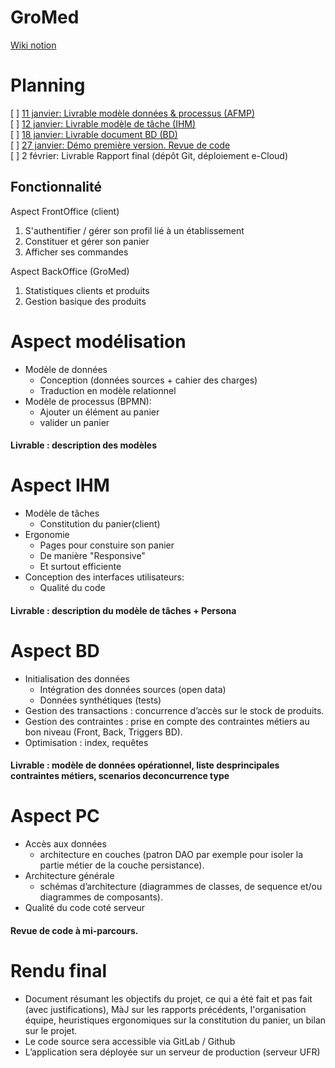 # GroMed
[Wiki notion](https://shared-spur-7db.notion.site/Wiki-GroMed-bbffbb9eeffb40169bb655cb8887fdc7)

# Planning
[ ] [11 janvier: Livrable modèle données & processus (AFMP)](#aspect-modélisation)  
[ ] [12 janvier: Livrable modèle de tâche (IHM)](#aspect-ihm)  
[ ] [18 janvier: Livrable document BD (BD)](#aspect-bd)  
[ ] [27 janvier: Démo première version. Revue de code](#aspect-pc)  
[ ] 2 février: Livrable Rapport final (dépôt Git, déploiement e-Cloud)

## Fonctionnalité

Aspect FrontOffice (client)
1. S'authentifier / gérer son profil lié à un établissement
2. Constituer et gérer son panier
3. Afficher ses commandes

Aspect BackOffice (GroMed)
1. Statistiques clients et produits
2. Gestion basique des produits

# Aspect modélisation

- Modèle de données
  - Conception (données sources + cahier des charges)
  - Traduction en modèle relationnel
- Modèle de processus (BPMN):
  - Ajouter un élément au panier
  - valider un panier
  
#### Livrable : description des modèles

# Aspect IHM

- Modèle de tâches
  - Constitution du panier(client)
- Ergonomie
  - Pages pour constuire son panier
  - De manière "Responsive"
  - Et surtout efficiente
- Conception des interfaces utilisateurs:
  - Qualité du code

#### Livrable : description du modèle de tâches + Persona

# Aspect BD

- Initialisation des données
  - Intégration des données sources (open data)
  - Données synthétiques (tests)
- Gestion des transactions : concurrence d’accès sur le stock de produits.
- Gestion des contraintes : prise en compte des contraintes métiers au bon niveau (Front, Back, Triggers BD).
- Optimisation : index, requêtes

#### Livrable : modèle de données opérationnel, liste desprincipales contraintes métiers, scenarios deconcurrence type

# Aspect PC
- Accès aux données 
  - architecture en couches (patron DAO par exemple pour isoler la partie métier de la couche persistance).
- Architecture générale
  - schémas d’architecture (diagrammes de classes, de sequence et/ou diagrammes de composants).
- Qualité du code coté serveur

#### Revue de code à mi-parcours.

# Rendu final

- Document résumant les objectifs du projet, ce qui a
été fait et pas fait (avec justifications), MàJ sur les
rapports précédents, l'organisation équipe,
heuristiques ergonomiques sur la constitution du
panier, un bilan sur le projet.
- Le code source sera accessible via GitLab / Github
- L’application sera déployée sur un serveur de
production (serveur UFR)
